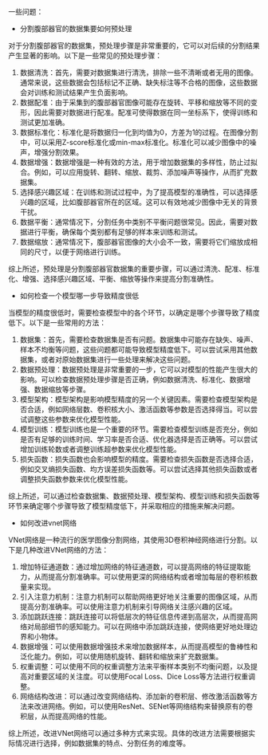 一些问题：

- 分割腹部器官的数据集要如何预处理

对于分割腹部器官的数据集，预处理步骤是非常重要的，它可以对后续的分割结果产生显著的影响。以下是一些常见的预处理步骤：

1. 数据清洗：首先，需要对数据集进行清洗，排除一些不清晰或者无用的图像。通常来说，这些数据会包括标记不正确、缺失标注等不合格的图像，这些数据会对训练和测试结果产生负面影响。
2. 数据配准：由于采集到的腹部器官图像可能存在旋转、平移和缩放等不同的变形，因此需要对数据进行配准。配准可使得数据在同一坐标系下，使得训练和测试更加准确。
3. 数据标准化：标准化是将数据归一化到均值为0，方差为1的过程。在图像分割中，可以采用Z-score标准化或min-max标准化。标准化可以减少图像中的噪声，增强分割效果。
4. 数据增强：数据增强是一种有效的方法，用于增加数据集的多样性，防止过拟合。例如，可以应用旋转、翻转、缩放、裁剪、添加噪声等操作，从而扩充数据集。
5. 选择感兴趣区域：在训练和测试过程中，为了提高模型的准确性，可以选择感兴趣的区域，比如腹部器官所在的区域。这可以有效地减少图像中无关的背景干扰。
6. 数据平衡：通常情况下，分割任务中类别不平衡问题很常见。因此，需要对数据进行平衡，确保每个类别都有足够的样本来训练和测试。
7. 数据缩放：通常情况下，腹部器官图像的大小会不一致，需要将它们缩放成相同的尺寸，以便于网络进行训练。

综上所述，预处理是分割腹部器官数据集的重要步骤，可以通过清洗、配准、标准化、增强、选择感兴趣区域、平衡、缩放等操作来提高分割准确性。

- 如何检查一个模型哪一步导致精度很低

当模型的精度很低时，需要检查模型中的各个环节，以确定是哪个步骤导致了精度低下。以下是一些常用的方法：

1. 数据集：首先，需要检查数据集是否有问题。数据集中可能存在缺失、噪声、样本不均衡等问题，这些问题都可能导致模型精度低下。可以尝试采用其他数据集，或者对原始数据集进行一些处理来解决这些问题。
2. 数据预处理：数据预处理是非常重要的一步，它可以对模型的性能产生很大的影响。可以检查数据预处理步骤是否正确，例如数据清洗、标准化、数据增强、数据缩放等步骤。
3. 模型架构：模型架构是影响模型精度的另一个关键因素。需要检查模型架构是否合适，例如网络层数、卷积核大小、激活函数等参数是否选择得当。可以尝试调整这些参数来优化模型性能。
4. 模型训练：模型训练也是一个重要的环节。需要检查模型训练是否充分，例如是否有足够的训练时间、学习率是否合适、优化器选择是否正确等。可以尝试增加训练轮数或者调整训练超参数来优化模型性能。
5. 损失函数：损失函数也会影响模型的精度。需要检查损失函数是否选择合适，例如交叉熵损失函数、均方误差损失函数等。可以尝试选择其他损失函数或者调整损失函数参数来优化模型性能。

综上所述，可以通过检查数据集、数据预处理、模型架构、模型训练和损失函数等环节来确定哪个步骤导致了模型精度低下，并采取相应的措施来解决问题。

- 如何改进vnet网络

VNet网络是一种流行的医学图像分割网络，其使用3D卷积神经网络进行分割。以下是几种改进VNet网络的方法：

1. 增加特征通道数：通过增加网络的特征通道数，可以提高网络的特征提取能力，从而提高分割准确率。可以使用更深的网络结构或者增加每层的卷积核数量来实现。
2. 引入注意力机制：注意力机制可以帮助网络更好地关注重要的图像区域，从而提高分割准确率。可以使用注意力机制来引导网络关注感兴趣的区域。
3. 添加跳跃连接：跳跃连接可以将低层次的特征信息传递到高层次，从而提高网络对局部细节的感知能力。可以在网络中添加跳跃连接，使网络更好地处理边界和小物体。
4. 数据增强：可以使用数据增强技术来增加数据样本，从而提高模型的鲁棒性和泛化能力。例如，可以使用随机旋转、翻转和缩放来扩充数据集。
5. 权重调整：可以使用不同的权重调整方法来平衡样本类别不均衡问题，以及提高对重要区域的关注度。可以使用Focal Loss、Dice Loss等方法进行权重调整。
6. 网络结构改进：可以通过改变网络结构、添加新的卷积层、修改激活函数等方法来改进网络。例如，可以使用ResNet、SENet等网络结构来替换原有的卷积层，从而提高网络的性能。

综上所述，改进VNet网络可以通过多种方式来实现。具体的改进方法需要根据实际情况进行选择，例如数据集的特点、分割任务的难度等。